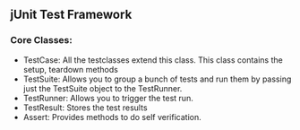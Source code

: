 ## jUnit Test Framework


### Core Classes:

* TestCase: All the testclasses extend this class. This class contains the setup, teardown methods
* TestSuite: Allows you to group a bunch of tests and run them by passing just the TestSuite object to the TestRunner.
* TestRunner: Allows you to trigger the test run.
* TestResult: Stores the test results
* Assert: Provides methods to do self verification.
